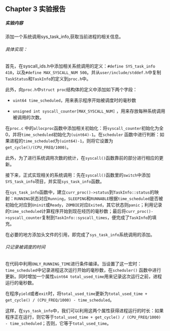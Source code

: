 ## Chapter 3 实验报告

##### 实验内容

添加一个系统调用sys_task_info,获取当前进程的相关信息。



###### 具体实现：

首先，在syscall_ids.h中添加相关系统调用的定义：`#define SYS_task_info 410`，以及`#define MAX_SYSCALL_NUM 500`。并从`user/include/stddef.h`中复制`TaskStatus`和`TaskInfo`的定义到`proc.h`中。

此外，向`proc.h`中`struct proc`结构体的定义中添加如下两个字段：

* `uint64 time_scheduled`，用来表示程序开始被调度时的毫秒数

* `unsigned int syscall_counter[MAX_SYSCALL_NUM]` ，用来存放每种系统调用被调用的次数。

在`proc.c` 中的`allocproc`函数中添加相关初始化：将`syscall_counter`初始化为全0，并将`time_scheduled`初始化为`(uint64)-1`。在`scheduler` 函数中进行判断：如果进程的`time_scheduled`为`(uint64)-1`，则将它设置为`get_cycle()/(CPU_FREQ/1000)`。

此外，为了进行系统调用次数的统计，在`syscall()`函数靠前的部分进行相应的更新。

接下来，正式实现相关的系统调用：先在`syscall()`函数里的`switch`中添加`SYS_task_info`项目，并实现`sys_task_info`函数。

在`sys_task_info`函数中，建立`curr_proc()->status`到`TaskInfo::status`的映射：`RUNNING`状态对应`Running`，`SLEEPING`和`RUNNABLE`根据`time_scheduled`是否被初始化对应到`Uninit`或`Ready`，`ZOMBIE`对应`Exited`，其它状态则`panic`；利用记录的`time_scheduled`计算程序开始到现在经历的毫秒数；最后将`curr_proc()->syscall_counter`复制到`TaskInfo::syscall_times`，便完成了`TaskInfo`的填充。

在必要的地方添加头文件的引用，即完成了`sys_task_info`系统调用的添加。



###### 只记录被调度的时间

在代码中利用`ONLY_RUNNING_TIME`进行条件编译。当设置了这一宏时：`time_scheduled`中记录进程这次运行开始的毫秒数，在`scheduler()` 函数中进行更新。同时增加一个属性`uint64 total_used_time`用来记录这次运行之前，进程运行的毫秒数。

在程序`yield`或者`exit`时，将`total_used_time`更新为`total_used_time + get_cycle() / (CPU_FREQ/1000) - time_scheduled`。

这样，在`sys_task_info`中，我们可以利用这两个属性获得进程运行的时长：如果程序正在运行，则它等于`total_used_time + get_cycle() / (CPU_FREQ/1000) - time_scheduled`；否则，它等于`total_used_time`。














